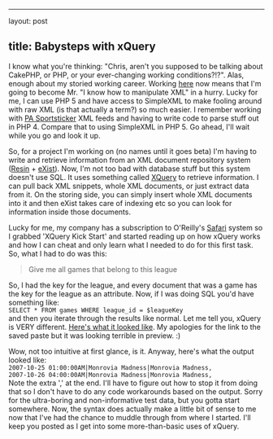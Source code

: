 <hr />

<p>layout: post</p>

<h2>title: Babysteps with xQuery</h2>

<p>I know what you're thinking:  "Chris, aren't you supposed to be talking about CakePHP, or PHP, or your ever-changing working conditions?!?".  Alas, enough about my storied working career.  Working <a href="http://www.xmlteam.com">here</a> now means that I'm going to become Mr. "I know how to manipulate XML" in a hurry.  Lucky for me, I can use PHP 5 and have access to SimpleXML to make fooling around with raw XML (is that actually a term?) so much easier.  I remember working with <a href="http://www.sportsticker.com">PA Sportsticker</a> XML feeds and having to write code to parse stuff out in PHP 4.  Compare that to using SimpleXML in PHP 5.  Go ahead, I'll wait while you go and look it up.</p>

<p>
So, for a project I'm working on (no names until it goes beta) I'm having to write and retrieve information from an XML document repository system (<a href='http://www.caucho.com/resin-3.1/'>Resin</a>  + <a href='http://exist.sourceforge.net/'>eXist</a>).  Now, I'm not too bad with database stuff but this system doesn't use SQL.  It uses something called <a href="http://www.w3.org/TR/xquery/">XQuery</a> to retrieve information.  I can pull back XML snippets, whole XML documents, or just extract data from it.  On the storing side, you can simply insert whole XML documents into it and then eXist takes care of indexing etc so you can look for information inside those documents.</p>

<p>
Lucky for me, my company has a subscription to O'Reilly's <a href="http://safari.oreilly.com">Safari</a> system so I grabbed 'XQuery Kick Start' and started reading up on how xQuery works and how I can cheat and only learn what I needed to do for this first task. So, what I had to do was this:
<blockquote>
Give me all games that belong to this league
</blockquote>
So, I had the key for the league, and every document that was a game has the key for the league as an attribute.  Now, if I was doing SQL you'd have something like:
<code>
SELECT * FROM games WHERE league_id = $leagueKey
</code>
and then you iterate through the results like normal.  Let me tell you, xQuery is VERY different.  <a href="http://bin.cakephp.org/saved/24839" target="new">Here's what it looked like</a>.  My apologies for the link to the saved paste but it was looking terrible in preview. :)
</p>

<p>Wow, not too intuitive at first glance, is it.  Anyway, here's what the output looked like:
<code>
2007-10-25 01:00:00AM|Monrovia Madness|Monrovia Madness,
2007-10-26 04:00:00AM|Monrovia Madness|Monrovia Madness,
</code>
Note the extra ',' at the end.  I'll have to figure out how to stop it from doing that so I don't have to do any code workarounds based on the output.  Sorry for the ultra-boring and non-informative test data, but you gotta start somewhere.  Now, the syntax does actually make a little bit of sense to me now that I've had the chance to muddle through from where I started.  I'll keep you posted as I get into some more-than-basic uses of xQuery.
</p>
